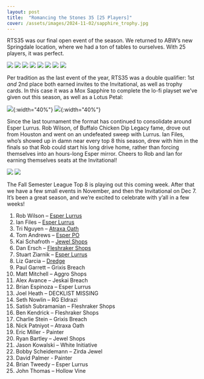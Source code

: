 ```yaml
---
layout: post
title:  "Romancing the Stones 35 [25 Players]"
cover: /assets/images/2024-11-02/sapphire_trophy.jpg
---
```


RTS35 was our final open event of the season. We returned to ABW’s new Springdale
location, where we had a ton of tables to ourselves. With 25 players, it was perfect.

![]({{site.cdn_url}}/assets/images/2024-11-02/ben_rts35.jpg)
![]({{site.cdn_url}}/assets/images/2024-11-02/cute_couple.jpg)
![]({{site.cdn_url}}/assets/images/2024-11-02/fleshraker_board.jpg)
![]({{site.cdn_url}}/assets/images/2024-11-02/ian_charlie.jpg)
![]({{site.cdn_url}}/assets/images/2024-11-02/kai_eric.jpg)
![]({{site.cdn_url}}/assets/images/2024-11-02/ryan_paul.jpg)
![]({{site.cdn_url}}/assets/images/2024-11-02/tri.jpg)
![]({{site.cdn_url}}/assets/images/2024-11-02/stu_tweedy.jpg)

Per tradition as the last event of the year, RTS35 was a double qualifier: 1st *and* 2nd
place both earned invites to the Invitational, as well as trophy cards. In this case it
was a Mox Sapphire to complete the lo-fi playset we’ve given out this season, as well as
a Lotus Petal:

![]({{site.cdn_url}}/assets/images/2024-11-02/sapphire_trophy.jpg){:width="40%"}
![]({{site.cdn_url}}/assets/images/2024-11-02/petal_trophy.jpg){:width="40%"}

Since the last tournament the format has continued to consolidate around Esper Lurrus.
Rob Wilson, of Buffalo Chicken Dip Legacy fame, drove out from Houston and went on an
undefeated sweep with Lurrus. Ian Files, who’s showed up in damn near every top 8 this
season, drew with him in the finals so that Rob could start his long drive home, rather
than forcing themselves into an hours-long Esper mirror. Cheers to Rob and Ian for
earning themselves seats at the Invitational!

![]({{site.cdn_url}}/assets/images/2024-11-02/rts35_top_8.jpg)
![]({{site.cdn_url}}/assets/images/2024-11-02/rts35_winners.jpg)

The Fall Semester League Top 8 is playing out this coming week. After that we have a few
small events in November, and then the Invitational on Dec 7. It’s been a great season,
and we’re excited to celebrate with y’all in a few weeks!

1. Rob Wilson – [Esper Lurrus]({{site.cdn_url}}/assets/images/2024-11-02/rob_rts35.txt)
1. Ian Files – [Esper Lurrus]({{site.cdn_url}}/assets/images/2024-11-02/ian_rts35.txt)
1. Tri Nguyen – [Atraxa Oath]({{site.cdn_url}}/assets/images/2024-11-02/tri_rts35.txt)
1. Tom Andrews – [Esper PO]({{site.cdn_url}}/assets/images/2024-11-02/tom_rts35.txt)
1. Kai Schafroth – [Jewel Shops]({{site.cdn_url}}/assets/images/2024-11-02/kai_rts35.txt)
1. Dan Ersch – [Fleshraker Shops]({{site.cdn_url}}/assets/images/2024-11-02/dan_rts35.txt)
1. Stuart Ziarnik – [Esper Lurrus]({{site.cdn_url}}/assets/images/2024-11-02/stu_rts35.txt)
1. Liz Garcia – [Dredge]({{site.cdn_url}}/assets/images/2024-11-02/liz_rts35.txt)
1. Paul Garrett – Grixis Breach
1. Matt Mitchell – Aggro Shops
1. Alex Avance – Jeskai Breach
1. Brian Espinoza – Esper Lurrus
1. Joel Heath – DECKLIST MISSING
1. Seth Nowlin – RG Eldrazi
1. Satish Subramanian – Fleshraker Shops
1. Ben Kendrick – Fleshraker Shops
1. Charlie Stein – Grixis Breach
1. Nick Patniyot – Atraxa Oath
1. Eric Miller - Painter
1. Ryan Bartley – Jewel Shops
1. Jason Kowalski – White Initiative
1. Bobby Scheidemann – Zirda Jewel
1. David Palmer - Painter
1. Brian Tweedy – Esper Lurrus
1. John Thomas – Hollow Vine

